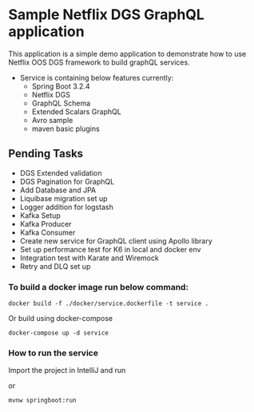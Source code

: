 # Sample Netflix DGS GraphQL application

This application is a simple demo application to demonstrate how to use Netflix OOS DGS framework to build graphQL
services.

- Service is containing below features currently:
    - Spring Boot 3.2.4
    - Netflix DGS
    - GraphQL Schema
    - Extended Scalars GraphQL
    - Avro sample
    - maven basic plugins

## Pending Tasks

- DGS Extended validation
- DGS Pagination for GraphQL
- Add Database and JPA
- Liquibase migration set up
- Logger addition for logstash
- Kafka Setup
- Kafka Producer
- Kafka Consumer
- Create new service for GraphQL client using Apollo library
- Set up performance test for K6 in local and docker env
- Integration test with Karate and Wiremock
- Retry and DLQ set up 

### To build a docker image run below command:
```shell
docker build -f ./docker/service.dockerfile -t service .
```
Or build using docker-compose

```shell
docker-compose up -d service
```
### How to run the service

Import the project in IntelliJ and run

or
```shell
mvnw springboot:run
```
